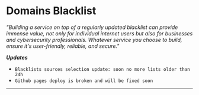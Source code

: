 # Domains Blacklist

_"Building a service on top of a regularly updated blacklist can provide immense value, not only for individual internet users but also for businesses and cybersecurity professionals. Whatever service you choose to build, ensure it's user-friendly, reliable, and secure."_

   **_Updates_**
   - `Blacklists sources selection update: soon no more lists older than 24h`
   - `Github pages deploy is broken and will be fixed soon`
---
